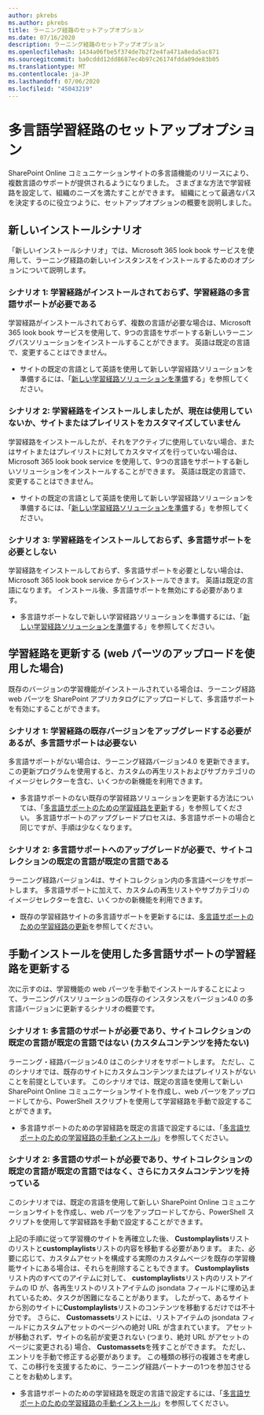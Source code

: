 ```yaml
---
author: pkrebs
ms.author: pkrebs
title: ラーニング経路のセットアップオプション
ms.date: 07/16/2020
description: ラーニング経路のセットアップオプション
ms.openlocfilehash: 1434a06fbe5f374de7b2f2e4fa471a8eda5ac871
ms.sourcegitcommit: ba0cddd12dd8687ec4b97c26174fdda09de83b05
ms.translationtype: MT
ms.contentlocale: ja-JP
ms.lasthandoff: 07/06/2020
ms.locfileid: "45043219"
---
```

# <a name="setup-options-for-multilingual-learning-pathways"></a>多言語学習経路のセットアップオプション
SharePoint Online コミュニケーションサイトの多言語機能のリリースにより、複数言語のサポートが提供されるようになりました。 さまざまな方法で学習経路を設定して、組織のニーズを満たすことができます。 組織にとって最適なパスを決定するのに役立つように、セットアップオプションの概要を説明しました。 

## <a name="new-install-scenarios"></a>新しいインストールシナリオ
「新しいインストールシナリオ」では、Microsoft 365 look book サービスを使用して、ラーニング経路の新しいインスタンスをインストールするためのオプションについて説明します。 

### <a name="scenario-1-we-have-not-installed-learning-pathways-and-need-learning-pathways-multilingual-support"></a>シナリオ 1: 学習経路がインストールされておらず、学習経路の多言語サポートが必要である 
学習経路がインストールされておらず、複数の言語が必要な場合は、Microsoft 365 look book サービスを使用して、9つの言語をサポートする新しいラーニングパスソリューションをインストールすることができます。 英語は既定の言語で、変更することはできません。 
- サイトの既定の言語として英語を使用して新しい学習経路ソリューションを準備するには、「[新しい学習経路ソリューションを準備](custom_provision.md)する」を参照してください。

### <a name="scenario-2-we-installed-learning-pathways-but-arent-currently-using-it-andor-havent-made-any-customization-to-the-site-or-playlists"></a>シナリオ 2: 学習経路をインストールしましたが、現在は使用していないか、サイトまたはプレイリストをカスタマイズしていません 
学習経路をインストールしたが、それをアクティブに使用していない場合、またはサイトまたはプレイリストに対してカスタマイズを行っていない場合は、Microsoft 365 look book service を使用して、9つの言語をサポートする新しいソリューションをインストールすることができます。 英語は既定の言語で、変更することはできません。 
- サイトの既定の言語として英語を使用して新しい学習経路ソリューションを準備するには、「[新しい学習経路ソリューションを準備](custom_provision.md)する」を参照してください。

### <a name="scenario-3-we-havent-installed-learning-pathways-and-dont-need-multilingual-support"></a>シナリオ 3: 学習経路をインストールしておらず、多言語サポートを必要としない 
学習経路をインストールしておらず、多言語サポートを必要としない場合は、Microsoft 365 look book service からインストールできます。 英語は既定の言語になります。 インストール後、多言語サポートを無効にする必要があります。 
- 多言語サポートなしで新しい学習経路ソリューションを準備するには、「[新しい学習経路ソリューションを準備](custom_provision.md)する」を参照してください。

## <a name="update-learning-pathways-with-a-web-part-upload-scenarios"></a>学習経路を更新する (web パーツのアップロードを使用した場合)
既存のバージョンの学習機能がインストールされている場合は、ラーニング経路 web パーツを SharePoint アプリカタログにアップロードして、多言語サポートを有効にすることができます。 

### <a name="scenario-1-we-need-to-upgrade-an-existing-version-of-learning-pathways-but-dont-need-multilingual-support"></a>シナリオ 1: 学習経路の既存バージョンをアップグレードする必要があるが、多言語サポートは必要ない
多言語サポートがない場合は、ラーニング経路バージョン4.0 を更新できます。 この更新プログラムを使用すると、カスタムの再生リストおよびサブカテゴリのイメージセレクターを含む、いくつかの新機能を利用できます。 

- 多言語サポートのない既存の学習経路ソリューションを更新する方法については、「[多言語サポートのための学習経路を更新](custom_update.md)する」を参照してください。 多言語サポートのアップグレードプロセスは、多言語サポートの場合と同じですが、手順は少なくなります。 

### <a name="scenario-2-we-need-to-upgrade-to-multilingual-support-and-the-default-language-of-the-site-collection-is-our-default-language"></a>シナリオ 2: 多言語サポートへのアップグレードが必要で、サイトコレクションの既定の言語が既定の言語である
ラーニング経路バージョン4は、サイトコレクション内の多言語ページをサポートします。 多言語サポートに加えて、カスタムの再生リストやサブカテゴリのイメージセレクターを含む、いくつかの新機能を利用できます。 
- 既存の学習経路サイトの多言語サポートを更新するには、[多言語サポートのための学習経路の更新](custom_update.md)を参照してください。 

## <a name="update-learning-pathways-for-multilingual-support-with-manual-install"></a>手動インストールを使用した多言語サポートの学習経路を更新する 
次に示すのは、学習機能の web パーツを手動でインストールすることによって、ラーニングパスソリューションの既存のインスタンスをバージョン4.0 の多言語バージョンに更新するシナリオの概要です。 

### <a name="scenario-1-we-need-multilingual-support-and-the-default-language-of-the-site-collection-is-not-our-default-language--no-custom-content"></a>シナリオ 1: 多言語のサポートが必要であり、サイトコレクションの既定の言語が既定の言語ではない (カスタムコンテンツを持たない) 
ラーニング・経路バージョン4.0 はこのシナリオをサポートします。 ただし、このシナリオでは、既存のサイトにカスタムコンテンツまたはプレイリストがないことを前提としています。 このシナリオでは、既定の言語を使用して新しい SharePoint Online コミュニケーションサイトを作成し、web パーツをアップロードしてから、PowerShell スクリプトを使用して学習経路を手動で設定することができます。 
- 多言語サポートのための学習経路を既定の言語で設定するには、「[多言語サポートのための学習経路の手動インストール](custom_manualsetup.md)」を参照してください。

### <a name="scenario-2-we-need-multilingual-support-and-the-default-language-of-the-site-collection-is-not-our-default-language--plus-we-have-custom-content"></a>シナリオ 2: 多言語のサポートが必要であり、サイトコレクションの既定の言語が既定の言語ではなく、さらにカスタムコンテンツを持っている 
このシナリオでは、既定の言語を使用して新しい SharePoint Online コミュニケーションサイトを作成し、web パーツをアップロードしてから、PowerShell スクリプトを使用して学習経路を手動で設定することができます。 

上記の手順に従って学習機のサイトを再確立した後、 **Customplaylists**リストのリストと**customplaylists**リストの内容を移動する必要があります。 また、必要に応じて、カスタムアセットを構成する実際のカスタムページを既存の学習機能サイトにある場合は、それらを削除することもできます。 **Customplaylists**リスト内のすべてのアイテムに対して、 **customplaylists**リスト内のリストアイテムの ID が、各再生リストのリストアイテムの jsondata フィールドに埋め込まれているため、タスクが困難になることがあります。 したがって、あるサイトから別のサイトに**Customplaylists**リストのコンテンツを移動するだけでは不十分です。 さらに、 **Customassets**リストには、リストアイテムの jsondata フィールドにカスタムアセットのページへの絶対 URL が含まれています。 アセットが移動されず、サイトの名前が変更されない (つまり、絶対 URL がアセットのページに変更される) 場合、 **Customassets**を残すことができます。 ただし、エントリを手動で修正する必要があります。 この種類の移行の複雑さを考慮して、この移行を支援するために、ラーニング経路パートナーの1つを参加させることをお勧めします。
- 多言語サポートのための学習経路を既定の言語で設定するには、「[多言語サポートのための学習経路の手動インストール](custom_manualsetup.md)」を参照してください。